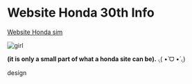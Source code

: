 # Website Honda 30th Info

[Website Honda sim](https://website-01-honda-30th.netlify.app/)

![girl](https://openseauserdata.com/files/d0d70ea1a1f191090f11d8de8c466402.gif)


**(it is only a small part of what a honda site can be).** ৻(  •̀ ᗜ •́  ৻)

design
